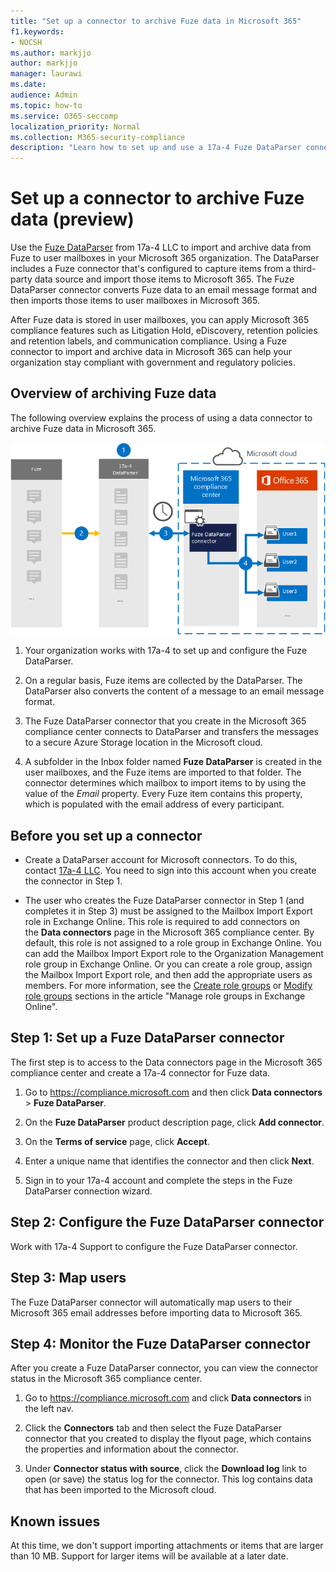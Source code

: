 ```yaml
---
title: "Set up a connector to archive Fuze data in Microsoft 365"
f1.keywords:
- NOCSH
ms.author: markjjo
author: markjjo
manager: laurawi
ms.date: 
audience: Admin
ms.topic: how-to
ms.service: O365-seccomp
localization_priority: Normal
ms.collection: M365-security-compliance
description: "Learn how to set up and use a 17a-4 Fuze DataParser connector to import and archive Fuze data in Microsoft 365."
---
```


# Set up a connector to archive Fuze data (preview)

Use the [Fuze DataParser](https://www.17a-4.com/fuze-dataparser/) from 17a-4 LLC to import and archive data from Fuze to user mailboxes in your Microsoft 365 organization. The DataParser includes a Fuze connector that's configured to capture items from a third-party data source and import those items to Microsoft 365. The Fuze DataParser connector converts Fuze data to an email message format and then imports those items to user mailboxes in Microsoft 365.

After Fuze data is stored in user mailboxes, you can apply Microsoft 365 compliance features such as Litigation Hold, eDiscovery, retention policies and retention labels, and communication compliance. Using a Fuze connector to import and archive data in Microsoft 365 can help your organization stay compliant with government and regulatory policies.

## Overview of archiving Fuze data

The following overview explains the process of using a data connector to archive Fuze data in Microsoft 365.

![Archiving workflow for Fuze data from 17a-4](../media/FuzeDataParserConnectorWorkflow.png)

1. Your organization works with 17a-4 to set up and configure the Fuze DataParser.

2. On a regular basis, Fuze items are collected by the DataParser. The DataParser also converts the content of a message to an email message format.

3. The Fuze DataParser connector that you create in the Microsoft 365 compliance center connects to DataParser and transfers the messages to a secure Azure Storage location in the Microsoft cloud.

4. A subfolder in the Inbox folder named **Fuze DataParser** is created in the user mailboxes, and the Fuze items are imported to that folder. The connector determines which mailbox to import items to by using the value of the *Email* property. Every Fuze item contains this property, which is populated with the email address of every participant.

## Before you set up a connector

- Create a DataParser account for Microsoft connectors. To do this, contact [17a-4 LLC](https://www.17a-4.com/contact/). You need to sign into this account when you create the connector in Step 1.

- The user who creates the Fuze DataParser connector in Step 1 (and completes it in Step 3) must be assigned to the Mailbox Import Export role in Exchange Online. This role is required to add connectors on the **Data connectors** page in the Microsoft 365 compliance center. By default, this role is not assigned to a role group in Exchange Online. You can add the Mailbox Import Export role to the Organization Management role group in Exchange Online. Or you can create a role group, assign the Mailbox Import Export role, and then add the appropriate users as members. For more information, see the [Create role groups](/Exchange/permissions-exo/role-groups#create-role-groups) or [Modify role groups](/Exchange/permissions-exo/role-groups#modify-role-groups) sections in the article "Manage role groups in Exchange Online".

## Step 1: Set up a Fuze DataParser connector

The first step is to access to the Data connectors page in the Microsoft 365 compliance center and create a 17a-4 connector for Fuze data.

1. Go to <https://compliance.microsoft.com> and then click **Data connectors** > **Fuze DataParser**.

2. On the **Fuze DataParser** product description page, click **Add connector**.

3. On the **Terms of service** page, click **Accept**.

4. Enter a unique name that identifies the connector and then click **Next**.

5. Sign in to your 17a-4 account and complete the steps in the Fuze DataParser connection wizard.

## Step 2: Configure the Fuze DataParser connector

Work with 17a-4 Support to configure the Fuze DataParser connector.

## Step 3: Map users

The Fuze DataParser connector will automatically map users to their Microsoft 365 email addresses before importing data to Microsoft 365.

## Step 4: Monitor the Fuze DataParser connector

After you create a Fuze DataParser connector, you can view the connector status in the Microsoft 365 compliance center.

1. Go to <https://compliance.microsoft.com> and click **Data connectors** in the left nav.

2. Click the **Connectors** tab and then select the Fuze DataParser connector that you created to display the flyout page, which contains the properties and information about the connector.

3. Under **Connector status with source**, click the **Download log** link to open (or save) the status log for the connector. This log contains data that has been imported to the Microsoft cloud.

## Known issues

At this time, we don't support importing attachments or items that are larger than 10 MB. Support for larger items will be available at a later date.
